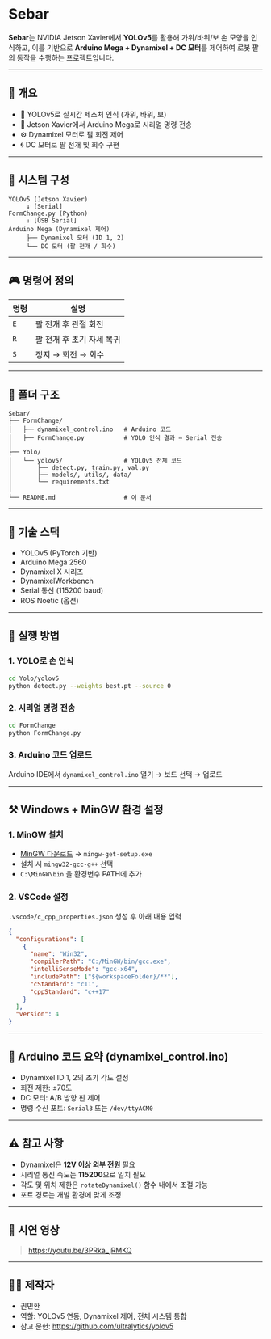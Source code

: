 # Sebar

**Sebar**는 NVIDIA Jetson Xavier에서 **YOLOv5**를 활용해 가위/바위/보 손 모양을 인식하고, 이를 기반으로 **Arduino Mega + Dynamixel + DC 모터**를 제어하여 로봇 팔의 동작을 수행하는 프로젝트입니다.

---

## 📌 개요

- 🎥 YOLOv5로 실시간 제스처 인식 (가위, 바위, 보)
- 🔁 Jetson Xavier에서 Arduino Mega로 시리얼 명령 전송
- ⚙️ Dynamixel 모터로 팔 회전 제어
- 🌀 DC 모터로 팔 전개 및 회수 구현

---

## 🧠 시스템 구성

```
YOLOv5 (Jetson Xavier)
     ↓ [Serial]
FormChange.py (Python)
     ↓ [USB Serial]
Arduino Mega (Dynamixel 제어)
     ├── Dynamixel 모터 (ID 1, 2)
     └── DC 모터 (팔 전개 / 회수)
```

---

## 🎮 명령어 정의

| 명령 | 설명 |
|------|------|
| `E`  | 팔 전개 후 관절 회전 |
| `R`  | 팔 전개 후 초기 자세 복귀 |
| `S`  | 정지 → 회전 → 회수 |

---

## 📁 폴더 구조

```
Sebar/
├── FormChange/
│   ├── dynamixel_control.ino   # Arduino 코드
│   ├── FormChange.py           # YOLO 인식 결과 → Serial 전송
│
├── Yolo/
│   └── yolov5/                 # YOLOv5 전체 코드
│       ├── detect.py, train.py, val.py
│       ├── models/, utils/, data/
│       └── requirements.txt
│
└── README.md                   # 이 문서
```

---

## 🧩 기술 스택

- YOLOv5 (PyTorch 기반)
- Arduino Mega 2560
- Dynamixel X 시리즈
- DynamixelWorkbench
- Serial 통신 (115200 baud)
- ROS Noetic (옵션)

---

## 🧪 실행 방법

### 1. YOLO로 손 인식

```bash
cd Yolo/yolov5
python detect.py --weights best.pt --source 0
```

### 2. 시리얼 명령 전송

```bash
cd FormChange
python FormChange.py
```

### 3. Arduino 코드 업로드

Arduino IDE에서 `dynamixel_control.ino` 열기 → 보드 선택 → 업로드

---

## ⚒ Windows + MinGW 환경 설정

### 1. MinGW 설치

- [MinGW 다운로드](https://osdn.net/projects/mingw/releases/) → `mingw-get-setup.exe`
- 설치 시 `mingw32-gcc-g++` 선택
- `C:\MinGW\bin` 을 환경변수 PATH에 추가

### 2. VSCode 설정

`.vscode/c_cpp_properties.json` 생성 후 아래 내용 입력

```json
{
  "configurations": [
    {
      "name": "Win32",
      "compilerPath": "C:/MinGW/bin/gcc.exe",
      "intelliSenseMode": "gcc-x64",
      "includePath": ["${workspaceFolder}/**"],
      "cStandard": "c11",
      "cppStandard": "c++17"
    }
  ],
  "version": 4
}
```

---

## 🔧 Arduino 코드 요약 (dynamixel_control.ino)

- Dynamixel ID 1, 2의 초기 각도 설정
- 회전 제한: ±70도
- DC 모터: A/B 방향 핀 제어
- 명령 수신 포트: `Serial3` 또는 `/dev/ttyACM0`

---

## ⚠️ 참고 사항

- Dynamixel은 **12V 이상 외부 전원** 필요
- 시리얼 통신 속도는 **115200**으로 일치 필요
- 각도 및 위치 제한은 `rotateDynamixel()` 함수 내에서 조절 가능
- 포트 경로는 개발 환경에 맞게 조정

---

## 📸 시연 영상 
> https://youtu.be/3PRka_jRMKQ
---

## 🙋‍♀️ 제작자

- 권민환
- 역할: YOLOv5 연동, Dynamixel 제어, 전체 시스템 통합
- 참고 문헌: https://github.com/ultralytics/yolov5 
